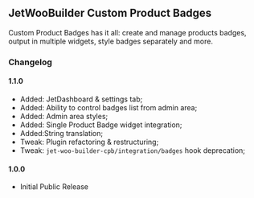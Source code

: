 ## JetWooBuilder Custom Product Badges

Custom Product Badges has it all: create and manage products badges, output in multiple widgets, style badges separately and more.

### Changelog

#### 1.1.0
- Added: JetDashboard & settings tab;
- Added: Ability to control badges list from admin area;
- Added: Admin area styles;
- Added: Single Product Badge widget integration;
- Added:String translation;
- Tweak: Plugin refactoring & restructuring;
- Tweak: `jet-woo-builder-cpb/integration/badges` hook deprecation;

#### 1.0.0
- Initial Public Release

